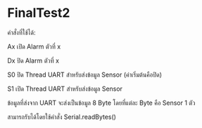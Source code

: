 # FinalTest2

คำสั่งที่ใช้ได้:

Ax เปิด Alarm ตัวที่ x

Dx ปิด Alarm ตัวที่ x

S0 ปิด Thread UART สำหรับส่งข้อมูล Sensor (ค่าเริ่มต้นคือปิด)

S1 เปิด Thread  UART สำหรับส่งข้อมูล Sensor

ข้อมูลที่ส่งจาก UART จะส่งเป็นข้อมูล 8 Byte โดยที่แต่ละ Byte คือ Sensor 1 ตัว

สามารถรับได้โดยใช้คำสั่ง Serial.readBytes()
